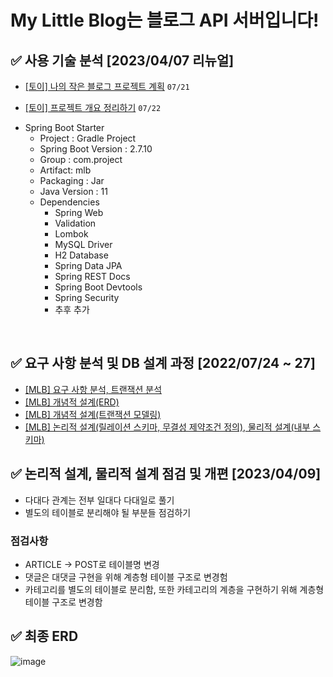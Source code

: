 
# My Little Blog는 블로그 API 서버입니다!

## ✅ 사용 기술 분석 [2023/04/07 리뉴얼]

 * [[토이] 나의 작은 블로그 프로젝트 계획](https://www.notion.so/2bf997970a89499eb8f98a26c9e4fb55) `07/21`

 * [[토이] 프로젝트 개요 정리하기](https://www.notion.so/2cf661a9ff3e4e16ae21132f90a2ba91) `07/22`
    
  - Spring Boot Starter
      - Project : Gradle Project
      - Spring Boot Version : 2.7.10
      - Group : com.project
      - Artifact: mlb
      - Packaging : Jar
      - Java Version : 11
      - Dependencies
          - Spring Web
          - Validation
          - Lombok
          - MySQL Driver
          - H2 Database
          - Spring Data JPA
          - Spring REST Docs
          - Spring Boot Devtools
          - Spring Security
          - 추후 추가

<br>

## ✅ 요구 사항 분석 및 DB 설계 과정 [2022/07/24 ~ 27]
- [[MLB] 요구 사항 분석, 트랜잭션 분석](https://www.notion.so/MLB-1daf2a960b074ce494d53a1ba5324410)
- [[MLB] 개념적 설계(ERD)](https://www.notion.so/MLB-ERD-764e69d67974466eab87a48fb2a769ca)  
- [[MLB] 개념적 설계(트랜잭션 모델링)](https://www.notion.so/MLB-5dde233abf04458eb8cc428192969d08) 
- [[MLB] 논리적 설계(릴레이션 스키마, 무결성 제약조건 정의), 물리적 설계(내부 스키마)](https://www.notion.so/MLB-914e6d0f29cb4b15a4d6fd9510892acd)


## ✅ 논리적 설계, 물리적 설계 점검 및 개편 [2023/04/09]
- 다대다 관계는 전부 일대다 다대일로 풀기
- 별도의 테이블로 분리해야 될 부분들 점검하기
### 점검사항
- ARTICLE → POST로 테이블명 변경
- 댓글은 대댓글 구현을 위해 계층형 테이블 구조로 변경험
- 카테고리를 별도의 테이블로 분리함, 또한 카테고리의 계층을 구현하기 위해 계층형 테이블 구조로 변경함

## ✅ 최종 ERD
![image](https://user-images.githubusercontent.com/66772624/230731706-48db905b-186f-4f72-bfba-da047b145f17.png)
